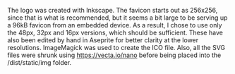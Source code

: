 The logo was created with Inkscape.  The favicon starts out as 256x256, since that is what is recommended, but it seems a bit large to be serving up a 96kB favicon from an embedded device.  As a result, I chose to use only the 48px, 32px and 16px versions, which should be sufficient.  These have also been edited by hand in Aseprite for better clarity at the lower resolutions.  ImageMagick was used to create the ICO file.
Also, all the SVG files were shrunk using https://vecta.io/nano before being placed into the /dist/static/img folder.